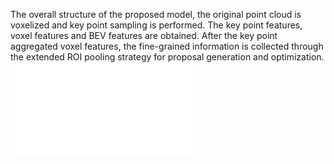 The overall structure of the proposed model, the original point cloud is voxelized and key point sampling is performed. The key point features, voxel features and BEV features are obtained. After the key point aggregated voxel features, the fine-grained information is collected through the extended ROI pooling strategy for proposal generation and optimization.
![image](/docs/model.pdf)

